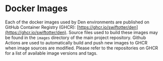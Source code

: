 # Docker Images

Each of the docker images used by Den environments are published on GitHub Container Registry (GHCR): [https://ghcr.io/swiftotter/den](https://ghcr.io/swiftotter/den). Source files used to build these images may be found in the `images` directory of the main project repository. Github Actions are used to automatically build and push new images to GHCR when image sources are modified. Please refer to the repositories on GHCR for a list of available image versions and tags.
